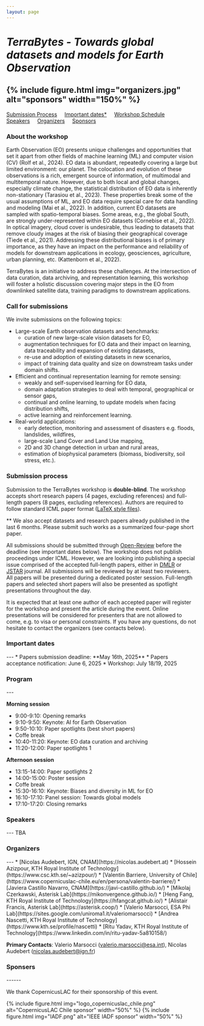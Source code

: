 ```yaml
---
layout: page
---
```

# *TerraBytes - Towards global datasets and models for Earth Observation*
{% include figure.html img="organizers.jpg" alt="sponsors" width="150%" %}
---

<div class="buttons" id="sticky-nav">
  <a class="button" href="#call-for-submissions">Submission Process</a>&nbsp;&nbsp;&nbsp;&nbsp;
  <a class="button" href="#dates">Important dates*</a>&nbsp;&nbsp;&nbsp;&nbsp;
  <a class="button" href="#schedule">Workshop Schedule</a>&nbsp;&nbsp;&nbsp;&nbsp;
  <a class="button" href="#speakers">Speakers</a>&nbsp;&nbsp;&nbsp;&nbsp;
  <a class="button" href="#organizers">Organizers</a>&nbsp;&nbsp;&nbsp;&nbsp;
  <a class="button" href="#sponsors">Sponsors</a>
</div>

### About the workshop

Earth Observation (EO) presents unique challenges and opportunities that set it apart from other fields of machine learning
(ML) and computer vision (CV) (Rolf et al., 2024). EO data is abundant, repeatedly covering a large but limited environment:
our planet. The colocation and evolution of these observations is a rich, emergent source of information, of multimodal and
multitemporal nature. However, due to both local and global changes, especially climate change, the statistical distribution
of EO data is inherently non-stationary (Tarasiou et al., 2023). These properties break some of the usual assumptions of
ML, and EO data require special care for data handling and modeling (Mai et al., 2022). In addition, current EO datasets
are sampled with spatio-temporal biases. Some areas, e.g., the global South, are strongly under-represented within EO
datasets (Cornebise et al., 2022). In optical imagery, cloud cover is undesirable, thus leading to datasets that remove cloudy
images at the risk of biasing their geographical coverage (Tiede et al., 2021). Addressing these distributional biases is of
primary importance, as they have an impact on the performance and reliability of models for downstream applications in
ecology, geosciences, agriculture, urban planning, etc. (Kattenborn et al., 2022).

TerraBytes is an initiative to address these challenges. At the intersection of data curation, data archiving, and representation learning, this workshop will
foster a holistic discussion covering major steps in the EO from downlinked satellite data, training paradigms to downstream applications. 

<h3 id="call-for-submissions">Call for submissions</h3>
We invite submissions on the following topics:

* Large-scale Earth observation datasets and benchmarks:
  - curation of new large-scale vision datasets for EO,
  - augmentation techniques for EO data and their impact on learning, data traceability and expansion of existing datasets,
  - re-use and adoption of existing datasets in new scenarios,
  - impact of training data quality and size on downstream tasks under domain shifts.
* Efficient and continual representation learning for remote sensing:
  - weakly and self-supervised learning for EO data,
  - domain adaptation strategies to deal with temporal, geographical or sensor gaps,
  - continual and online learning, to update models when facing distribution shifts,
  - active learning and reinforcement learning.
* Real-world applications:
  - early detection, monitoring and assessment of disasters e.g. floods, landslides, wildfires,
  - large-scale Land Cover and Land Use mapping,
  - 2D and 3D change detection in urban and rural areas,
  - estimation of biophysical parameters (biomass, biodiversity, soil stress, etc.).

<h3 id="submissions">Submission process</h3>

Submission to the TerraBytes workshop is **double-blind**. The workshop accepts short research papers (4 pages, excluding references) and full-length papers (8 pages, excluding references). Authors are required to follow standard ICML paper format ([LaTeX style files](https://media.icml.cc/Conferences/ICML2025/Styles/icml2025.zip)).

** We also accept datasets and research papers already published in the last 6 months. Please submit such works as a summarized four-page short paper. 

All submissions should be submitted through [Open-Review](https://openreview.net/group?id=ICML.cc/2025/Conference#tab-recent-activity) before the deadline (see important dates below). 
The workshop does not publish proceedings under ICML. However, we are looking into publishing a special issue comprised of the accepted full-length papers, either in [DMLR](https://data.mlr.press/) or [JSTAR](https://ieeexplore-ieee-org.focus.lib.kth.se/xpl/RecentIssue.jsp?punumber=4609443) journal.
All submissions will be reviewed by at least two reviewers. All papers will be presented during a dedicated poster session. Full-length papers and selected short papers will also be presented as spotlight presentations throughout the day.

It is expected that at least one author of each accepted paper will register for the workshop and present the article during the event. Online presentations will be considered for presenters that are not allowed to come, e.g. to visa or personal constraints. If you have any questions, do not hesitate to contact the organizers (see contacts below).

<h3 id="dates">Important dates</h3>
---
* Papers submission deadline: **May 16th, 2025**
* Papers acceptance notification: June 6, 2025
* Workshop: July 18/19, 2025

<h3 id="schedule">Program</h3>
---

**Morning session**

* 9:00-9:10: Opening remarks
* 9:10-9:50: Keynote: AI for Earth Observation
* 9:50-10:10: Paper spotlights (best short papers)
* Coffe break
* 10:40-11:20: Keynote: EO data curation and archiving
* 11:20-12:00: Paper spotlights 1

**Afternoon session**

* 13:15-14:00: Paper spotlights 2
* 14:00-15:00: Poster session
* Coffe break
* 15:30-16:10: Keynote: Biases and diversity in ML for EO
* 16:10-17:10: Panel session: Towards global models
* 17:10-17:20: Closing remarks

<h3 id="speakers">Speakers</h3>
---
TBA

<h3 id="organizers">Organizers</h3>
---
* [Nicolas Audebert, IGN, CNAM](https://nicolas.audebert.at)
* [Hossein Azizpour, KTH Royal Institute of Technology](https://www.csc.kth.se/~azizpour/)
* [Valentin Barriere, University of Chile](https://www.copernicuslac-chile.eu/en/persona/valentin-barriere/)
* [Javiera Castillo Navarro, CNAM](https://javi-castillo.github.io/)
* [Mikolaj Czerkawski, Asterisk Lab](https://mikonvergence.github.io/)
* [Heng Fang, KTH Royal Institute of Technology](https://hfangcat.github.io/)
* [Alistair Francis, Asterisk Lab](https://asterisk.coop/)
* [Valerio Marsocci, ESA Phi Lab](https://sites.google.com/uniroma1.it/valeriomarsocci)
* [Andrea Nascetti, KTH Royal Institute of Technology](https://www.kth.se/profile/nascetti)
* [Ritu Yadav, KTH Royal Institute of Technology](https://www.linkedin.com/in/ritu-yadav-5a810158/)

**Primary Contacts**: Valerio Marsocci (valerio.marsocci@esa.int), Nicolas Audebert (nicolas.audebert@ign.fr)

<h3 id="sponsors">Sponsers</h3>
------

We thank CopernicusLAC for their sponsorship of this event.

{% include figure.html img="logo_copernicuslac_chile.png" alt="CopernicusLAC Chile sponsor" width="50%" %}
{% include figure.html img="IADF.png" alt="IEEE IADF sponsor" width="50%" %}

